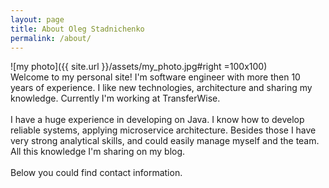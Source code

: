```yaml
---
layout: page
title: About Oleg Stadnichenko
permalink: /about/
---
```


![my photo]({{ site.url }}/assets/my_photo.jpg#right =100x100)<br/>
Welcome to my personal site! I'm software engineer with more then 10 years of experience. I like new technologies, architecture and sharing my knowledge.
Currently I'm working at TransferWise.<br/>
<br/>
I have a huge experience in developing on Java. I know how to develop reliable systems, applying microservice architecture. Besides those I have very strong analytical skills, and could easily manage myself and the team. All this knowledge I'm sharing on my blog.<br/>
<br/>
Below you could find contact information. 